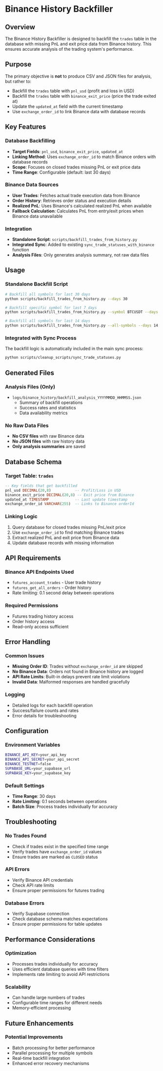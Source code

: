 # Binance History Backfiller

## Overview
The Binance History Backfiller is designed to backfill the `trades` table in the database with missing PnL and exit price data from Binance history. This ensures accurate analysis of the trading system's performance.

## Purpose
The primary objective is **not** to produce CSV and JSON files for analysis, but rather to:
- Backfill the `trades` table with `pnl_usd` (profit and loss in USD)
- Backfill the `trades` table with `binance_exit_price` (price the trade exited at)
- Update the `updated_at` field with the current timestamp
- Use `exchange_order_id` to link Binance data with database records

## Key Features

### Database Backfilling
- **Target Fields**: `pnl_usd`, `binance_exit_price`, `updated_at`
- **Linking Method**: Uses `exchange_order_id` to match Binance orders with database records
- **Scope**: Focuses on closed trades missing PnL or exit price data
- **Time Range**: Configurable (default: last 30 days)

### Binance Data Sources
- **User Trades**: Fetches actual trade execution data from Binance
- **Order History**: Retrieves order status and execution details
- **Realized PnL**: Uses Binance's calculated realized PnL when available
- **Fallback Calculation**: Calculates PnL from entry/exit prices when Binance data unavailable

### Integration
- **Standalone Script**: `scripts/backfill_trades_from_history.py`
- **Integrated Sync**: Added to existing `sync_trade_statuses_with_binance` function
- **Analysis Files**: Only generates analysis summary, not raw data files

## Usage

### Standalone Backfill Script
```bash
# Backfill all symbols for last 30 days
python scripts/backfill_trades_from_history.py --days 30

# Backfill specific symbol for last 7 days
python scripts/backfill_trades_from_history.py --symbol BTCUSDT --days 7

# Backfill all symbols for last 14 days
python scripts/backfill_trades_from_history.py --all-symbols --days 14
```

### Integrated with Sync Process
The backfill logic is automatically included in the main sync process:
```bash
python scripts/cleanup_scripts/sync_trade_statuses.py
```

## Generated Files

### Analysis Files (Only)
- `logs/binance_history/backfill_analysis_YYYYMMDD_HHMMSS.json`
  - Summary of backfill operations
  - Success rates and statistics
  - Data availability metrics

### No Raw Data Files
- **No CSV files** with raw Binance data
- **No JSON files** with raw history data
- **Only analysis summaries** are saved

## Database Schema

### Target Table: `trades`
```sql
-- Key fields that get backfilled
pnl_usd DECIMAL(20,8)           -- Profit/Loss in USD
binance_exit_price DECIMAL(20,8) -- Exit price from Binance
updated_at TIMESTAMP            -- Last update timestamp
exchange_order_id VARCHAR(255)  -- Links to Binance orderId
```

### Linking Logic
1. Query database for closed trades missing PnL/exit price
2. Use `exchange_order_id` to find matching Binance trades
3. Extract realized PnL and exit price from Binance data
4. Update database records with missing information

## API Requirements

### Binance API Endpoints Used
- `futures_account_trades` - User trade history
- `futures_get_all_orders` - Order history
- Rate limiting: 0.1 second delay between operations

### Required Permissions
- Futures trading history access
- Order history access
- Read-only access sufficient

## Error Handling

### Common Issues
- **Missing Order ID**: Trades without `exchange_order_id` are skipped
- **No Binance Data**: Orders not found in Binance history are logged
- **API Rate Limits**: Built-in delays prevent rate limit violations
- **Invalid Data**: Malformed responses are handled gracefully

### Logging
- Detailed logs for each backfill operation
- Success/failure counts and rates
- Error details for troubleshooting

## Configuration

### Environment Variables
```bash
BINANCE_API_KEY=your_api_key
BINANCE_API_SECRET=your_api_secret
BINANCE_TESTNET=false
SUPABASE_URL=your_supabase_url
SUPABASE_KEY=your_supabase_key
```

### Default Settings
- **Time Range**: 30 days
- **Rate Limiting**: 0.1 seconds between operations
- **Batch Size**: Process trades individually for accuracy

## Troubleshooting

### No Trades Found
- Check if trades exist in the specified time range
- Verify trades have `exchange_order_id` values
- Ensure trades are marked as `CLOSED` status

### API Errors
- Verify Binance API credentials
- Check API rate limits
- Ensure proper permissions for futures trading

### Database Errors
- Verify Supabase connection
- Check database schema matches expectations
- Ensure proper permissions for table updates

## Performance Considerations

### Optimization
- Processes trades individually for accuracy
- Uses efficient database queries with time filters
- Implements rate limiting to avoid API restrictions

### Scalability
- Can handle large numbers of trades
- Configurable time ranges for different needs
- Memory-efficient processing

## Future Enhancements

### Potential Improvements
- Batch processing for better performance
- Parallel processing for multiple symbols
- Real-time backfill integration
- Enhanced error recovery mechanisms